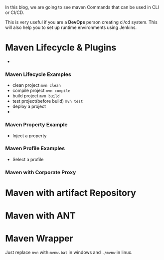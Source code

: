 In this blog, we are going to see maven Commands that can be used in CLI or CI/CD.

This is very useful if you are a **DevOps** person creating ci/cd system. This will also help you to set up runtime environments using Jenkins.

# Maven Lifecycle & Plugins 
- 

### Maven Lifecycle Examples 
- clean project ```mvn clean```
- compile project ```mvn compile```
- build project ```mvn build```
- test project(before build) ```mvn test```
- deploy a project 
- 
### Maven Property Example 

- Inject a property 

### Maven Profile Examples 

- Select a profile 

### Maven with Corporate Proxy 

# Maven with artifact Repository  

# Maven with ANT 

# Maven Wrapper 

Just replace ```mvn``` with ```mvnw.bat``` in windows and ```./mvnw``` in linux. 
